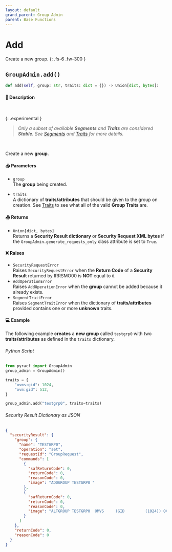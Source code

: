 ```yaml
---
layout: default
grand_parent: Group Admin
parent: Base Functions
---
```


# Add

Create a new group.
{: .fs-6 .fw-300 }

## `GroupAdmin.add()`

```python
def add(self, group: str, traits: dict = {}) -> Union[dict, bytes]:
```

#### 📄 Description

&nbsp;

{: .experimental }
> _Only a subset of available **Segments** and **Traits** are considered **Stable**. See [Segments](../segments_traits_operators#segments) and [Traits](../segments_traits_operators#traits) for more details._

&nbsp;

Create a new **group**.

#### 📥 Parameters
* `group`<br>
  The **group** being created.

* `traits`<br>
  A dictionary of **traits/attributes** that should be given to the group on creation. See [Traits](../segments_traits_operators#traits) to see what all of the valid **Group Traits** are.

#### 📤 Returns
* `Union[dict, bytes]`<br>
  Returns a **Security Result dictionary** or **Security Request XML bytes** if the `GroupAdmin.generate_requests_only` class attribute is set to `True`.

#### ❌ Raises
* `SecurityRequestError`<br>
  Raises `SecurityRequestError` when the **Return Code** of a **Security Result** returned by IRRSMO00 is **NOT** equal to `0`.
* `AddOperationError`<br>
  Raises `AddOperationError` when the **group** cannot be added because it already exists.
* `SegmentTraitError`<br>
  Raises `SegmentTraitError` when the dictionary of **traits/attributes** provided contains one or more **unknown** traits.

#### 💻 Example

The following example **creates** a **new group** called `testgrp0` with two **traits/attributes** as defined in the `traits` dictionary.

###### Python Script
```python
from pyracf import GroupAdmin
group_admin = GroupAdmin()

traits = {
    "ovms:gid": 1024,
    "ovm:gid": 512,
}

group_admin.add("testgrp0", traits=traits)
```

###### Security Result Dictionary as JSON
```json
{
  "securityResult": {
    "group": {
      "name": "TESTGRP0",
      "operation": "set",
      "requestId": "GroupRequest",
      "commands": [
        {
          "safReturnCode": 0,
          "returnCode": 0,
          "reasonCode": 0,
          "image": "ADDGROUP TESTGRP0 "
        },
        {
          "safReturnCode": 0,
          "returnCode": 0,
          "reasonCode": 0,
          "image": "ALTGROUP TESTGRP0  OMVS     (GID         (1024)) OVM      (GID         (512))"
        }
      ]
    },
    "returnCode": 0,
    "reasonCode": 0
  }
}
```